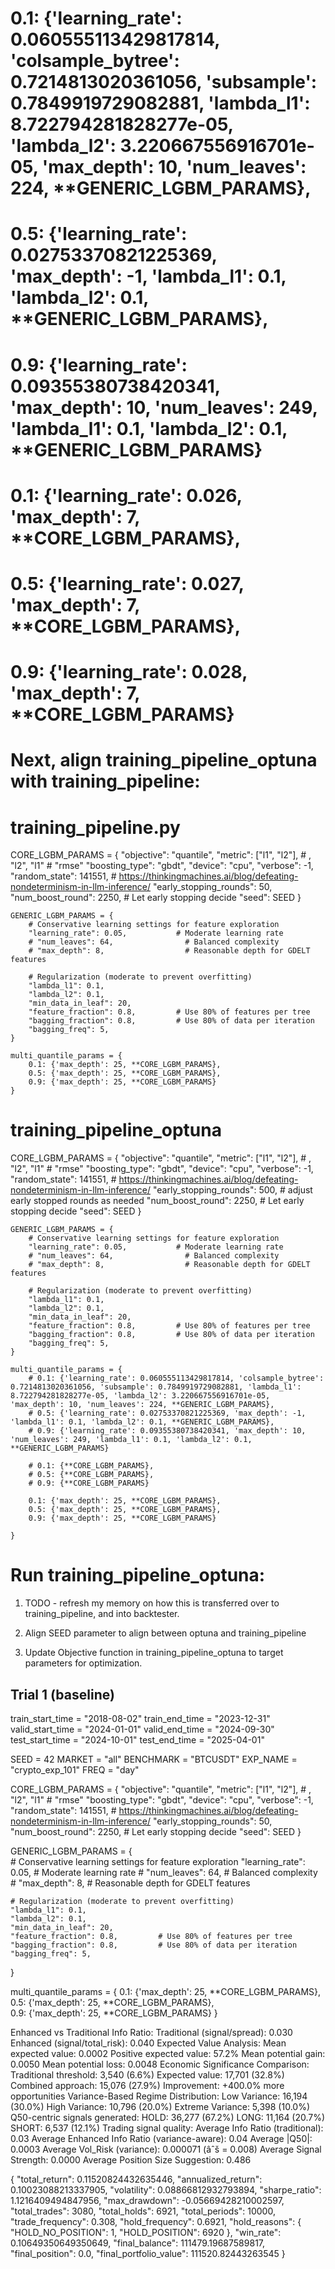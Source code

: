 # 0.1: {'learning_rate': 0.060555113429817814, 'colsample_bytree': 0.7214813020361056, 'subsample': 0.7849919729082881, 'lambda_l1': 8.722794281828277e-05, 'lambda_l2': 3.220667556916701e-05, 'max_depth': 10, 'num_leaves': 224, **GENERIC_LGBM_PARAMS},
# 0.5: {'learning_rate': 0.02753370821225369, 'max_depth': -1, 'lambda_l1': 0.1, 'lambda_l2': 0.1, **GENERIC_LGBM_PARAMS},
# 0.9: {'learning_rate': 0.09355380738420341, 'max_depth': 10, 'num_leaves': 249, 'lambda_l1': 0.1, 'lambda_l2': 0.1, **GENERIC_LGBM_PARAMS}

# 0.1: {'learning_rate': 0.026, 'max_depth': 7, **CORE_LGBM_PARAMS},
# 0.5: {'learning_rate': 0.027, 'max_depth': 7, **CORE_LGBM_PARAMS},                
# 0.9: {'learning_rate': 0.028, 'max_depth': 7, **CORE_LGBM_PARAMS} 



# Next, align training_pipeline_optuna with training_pipeline:

# training_pipeline.py
CORE_LGBM_PARAMS = {
        "objective": "quantile",
        "metric": ["l1", "l2"], # , "l2", "l1" # "rmse"
        "boosting_type": "gbdt",
        "device": "cpu",
        "verbose": -1,
        "random_state": 141551, # https://thinkingmachines.ai/blog/defeating-nondeterminism-in-llm-inference/
        "early_stopping_rounds": 50,
        "num_boost_round": 2250,         # Let early stopping decide
        "seed": SEED
    }

    GENERIC_LGBM_PARAMS = {       
        # Conservative learning settings for feature exploration
        "learning_rate": 0.05,           # Moderate learning rate
        # "num_leaves": 64,                # Balanced complexity
        # "max_depth": 8,                  # Reasonable depth for GDELT features
        
        # Regularization (moderate to prevent overfitting)
        "lambda_l1": 0.1,
        "lambda_l2": 0.1,
        "min_data_in_leaf": 20,
        "feature_fraction": 0.8,         # Use 80% of features per tree
        "bagging_fraction": 0.8,         # Use 80% of data per iteration
        "bagging_freq": 5,
    }

    multi_quantile_params = {
        0.1: {'max_depth': 25, **CORE_LGBM_PARAMS},
        0.5: {'max_depth': 25, **CORE_LGBM_PARAMS},                
        0.9: {'max_depth': 25, **CORE_LGBM_PARAMS}
    }


# training_pipeline_optuna
CORE_LGBM_PARAMS = {
        "objective": "quantile",
        "metric": ["l1", "l2"], # , "l2", "l1" # "rmse"
        "boosting_type": "gbdt",
        "device": "cpu",
        "verbose": -1,
        "random_state": 141551, # https://thinkingmachines.ai/blog/defeating-nondeterminism-in-llm-inference/
        "early_stopping_rounds": 500, # adjust early stopped rounds as needed
        "num_boost_round": 2250,         # Let early stopping decide
        "seed": SEED
    }

    GENERIC_LGBM_PARAMS = {       
        # Conservative learning settings for feature exploration
        "learning_rate": 0.05,           # Moderate learning rate
        # "num_leaves": 64,                # Balanced complexity
        # "max_depth": 8,                  # Reasonable depth for GDELT features
        
        # Regularization (moderate to prevent overfitting)
        "lambda_l1": 0.1,
        "lambda_l2": 0.1,
        "min_data_in_leaf": 20,
        "feature_fraction": 0.8,         # Use 80% of features per tree
        "bagging_fraction": 0.8,         # Use 80% of data per iteration
        "bagging_freq": 5,
    }

    multi_quantile_params = {
        # 0.1: {'learning_rate': 0.060555113429817814, 'colsample_bytree': 0.7214813020361056, 'subsample': 0.7849919729082881, 'lambda_l1': 8.722794281828277e-05, 'lambda_l2': 3.220667556916701e-05, 'max_depth': 10, 'num_leaves': 224, **GENERIC_LGBM_PARAMS},
        # 0.5: {'learning_rate': 0.02753370821225369, 'max_depth': -1, 'lambda_l1': 0.1, 'lambda_l2': 0.1, **GENERIC_LGBM_PARAMS},
        # 0.9: {'learning_rate': 0.09355380738420341, 'max_depth': 10, 'num_leaves': 249, 'lambda_l1': 0.1, 'lambda_l2': 0.1, **GENERIC_LGBM_PARAMS}

        # 0.1: {**CORE_LGBM_PARAMS},
        # 0.5: {**CORE_LGBM_PARAMS},                
        # 0.9: {**CORE_LGBM_PARAMS} 

        0.1: {'max_depth': 25, **CORE_LGBM_PARAMS},
        0.5: {'max_depth': 25, **CORE_LGBM_PARAMS},                
        0.9: {'max_depth': 25, **CORE_LGBM_PARAMS}

    }


# Run training_pipeline_optuna:
1. TODO - refresh my memory on how this is transferred over to training_pipeline, and into backtester.

2. Align SEED parameter to align between optuna and training_pipeline

3. Update Objective function in training_pipeline_optuna to target parameters for optimization.








## Trial 1 (baseline)
train_start_time = "2018-08-02"
train_end_time = "2023-12-31"
valid_start_time = "2024-01-01"
valid_end_time = "2024-09-30"
test_start_time = "2024-10-01"
test_end_time = "2025-04-01"

SEED = 42
MARKET = "all"
BENCHMARK = "BTCUSDT"
EXP_NAME = "crypto_exp_101"
FREQ = "day"

CORE_LGBM_PARAMS = {
    "objective": "quantile",
    "metric": ["l1", "l2"], # , "l2", "l1" # "rmse"
    "boosting_type": "gbdt",
    "device": "cpu",
    "verbose": -1,
    "random_state": 141551, # https://thinkingmachines.ai/blog/defeating-nondeterminism-in-llm-inference/
    "early_stopping_rounds": 50,
    "num_boost_round": 2250,         # Let early stopping decide
    "seed": SEED
}

GENERIC_LGBM_PARAMS = {       
    # Conservative learning settings for feature exploration
    "learning_rate": 0.05,           # Moderate learning rate
    # "num_leaves": 64,                # Balanced complexity
    # "max_depth": 8,                  # Reasonable depth for GDELT features
    
    # Regularization (moderate to prevent overfitting)
    "lambda_l1": 0.1,
    "lambda_l2": 0.1,
    "min_data_in_leaf": 20,
    "feature_fraction": 0.8,         # Use 80% of features per tree
    "bagging_fraction": 0.8,         # Use 80% of data per iteration
    "bagging_freq": 5,
}

multi_quantile_params = {
    0.1: {'max_depth': 25, **CORE_LGBM_PARAMS},
    0.5: {'max_depth': 25, **CORE_LGBM_PARAMS},                
    0.9: {'max_depth': 25, **CORE_LGBM_PARAMS}
}

Enhanced vs Traditional Info Ratio:
   Traditional (signal/spread): 0.030
   Enhanced (signal/total_risk): 0.040
Expected Value Analysis:
   Mean expected value: 0.0002
   Positive expected value: 57.2%
   Mean potential gain: 0.0050
   Mean potential loss: 0.0048
Economic Significance Comparison:
   Traditional threshold: 3,540 (6.6%)
   Expected value: 17,701 (32.8%)
   Combined approach: 15,076 (27.9%)
   Improvement: +400.0% more opportunities
 Variance-Based Regime Distribution:
   Low Variance: 16,194 (30.0%)
   High Variance: 10,796 (20.0%)
   Extreme Variance: 5,398 (10.0%)
Q50-centric signals generated:
   HOLD: 36,277 (67.2%)
   LONG: 11,164 (20.7%)
   SHORT: 6,537 (12.1%)
Trading signal quality:
   Average Info Ratio (traditional): 0.03
   Average Enhanced Info Ratio (variance-aware): 0.04
   Average |Q50|: 0.0003
   Average Vol_Risk (variance): 0.000071 (âˆš = 0.008)
   Average Signal Strength: 0.0000
   Average Position Size Suggestion: 0.486


{
  "total_return": 0.11520824432635446,
  "annualized_return": 0.10023088213337905,
  "volatility": 0.08866812932793894,
  "sharpe_ratio": 1.1216409494847956,
  "max_drawdown": -0.05669428210002597,
  "total_trades": 3080,
  "total_holds": 6921,
  "total_periods": 10000,
  "trade_frequency": 0.308,
  "hold_frequency": 0.6921,
  "hold_reasons": {
    "HOLD_NO_POSITION": 1,
    "HOLD_POSITION": 6920
  },
  "win_rate": 0.10649350649350649,
  "final_balance": 111479.19687589817,
  "final_position": 0.0,
  "final_portfolio_value": 111520.82443263545
}
